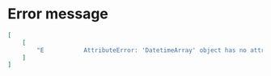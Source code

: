 # Error message

```json
[
    [
        "E           AttributeError: 'DatetimeArray' object has no attribute '_constructor'"
    ]
]
```
